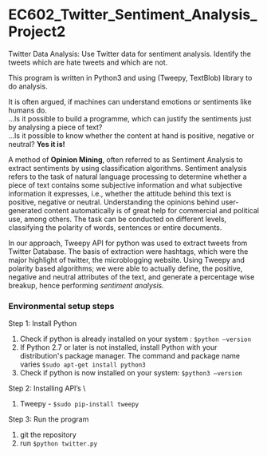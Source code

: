 # EC602_Twitter_Sentiment_Analysis_Project2
Twitter Data Analysis: Use Twitter data for sentiment analysis. Identify the tweets which are hate tweets and which are not. 

This program is written in Python3 and using (Tweepy, TextBlob) library to do analysis. 

It is often argued, if machines can understand emotions or sentiments like humans do. \
...Is it possible to build a programme, which can justify the sentiments just by analysing a piece of text? \
...Is it possible to know whether the content at hand is positive, negative or neutral? **Yes it is!** 

A method of **Opinion Mining**, often referred to as Sentiment Analysis to extract sentiments by using classification algorithms. Sentiment analysis refers to the task of natural language processing to determine whether a piece of text contains some subjective information and what subjective information it expresses, i.e., whether the attitude behind this text is positive, negative or neutral. Understanding the opinions behind user-generated content automatically is of great help for commercial and political use, among others. The task can be conducted on different levels, classifying the polarity of words, sentences or entire documents.

In our approach, Tweepy API for python was used to extract tweets from Twitter Database. The basis of extraction were hashtags, which were the major highlight of twitter, the microblogging website. Using Tweepy and polarity based algorithms; we were able to actually define, the positive, negative and neutral attributes of the text, and generate a percentage wise breakup, hence performing *sentiment analysis.*

### Environmental setup steps

Step 1: Install Python
1.	Check if python is already installed on your system : `$python –version`
2.	If Python 2.7 or later is not installed, install Python with your distribution's package manager. The command and package name varies
`$sudo apt-get install python3`
3.	Check if python is now installed on your system: `$python3 –version`

Step 2: Installing API’s \
1.	Tweepy - `$sudo pip-install tweepy`

Step 3: Run the program
1. git the repository
2. run `$python twitter.py`
